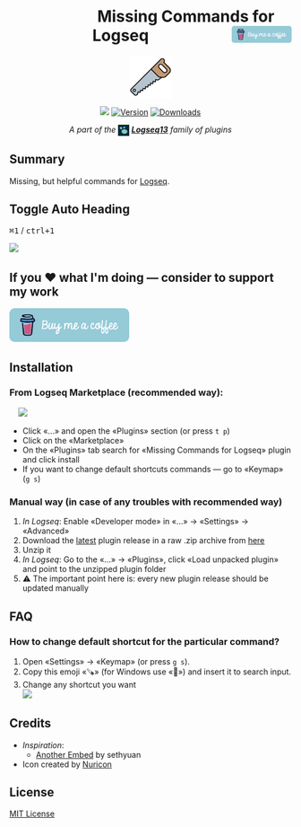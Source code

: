 <h1 align="center">
<span align="left" height="30">                  </span>
Missing Commands for Logseq
<a href="https://www.buymeacoffee.com/stdword">
  <img align="right" src="https://github.com/stdword/logseq13-missing-commands/blob/main/assets/coffee.png?raw=true" height="30px"/>
</a>
</h1>

<p align="center">
  <a href="https://github.com/stdword/logseq13-missing-commands#readme">
    <img align="center" width="15%" src="https://github.com/stdword/logseq13-missing-commands/blob/main/icon.png?raw=true"/>
  </a>
</p>


<div align="center">

[![](https://img.shields.io/badge/status-not_ready-ca966c)](https://github.com/stdword/logseq13-missing-commands/releases)
[![Version](https://img.shields.io/github/v/release/stdword/logseq13-missing-commands?color=b3c5d0)](https://github.com/stdword/logseq13-missing-commands/releases)
[![Downloads](https://img.shields.io/github/downloads/stdword/logseq13-missing-commands/total.svg?color=ca966c)](https://github.com/stdword/logseq13-missing-commands#from-logseq-marketplace-recommended-way)

</div>

<p align="center"><i>A part of the <a href="https://logseq.com"><img align="center" width="20px" src="https://github.com/stdword/logseq13-missing-commands/blob/main/assets/logseq.png?raw=true"/></a> <b><a href="https://github.com/search?q=owner%3Astdword+logseq13&type=repositories">Logseq13</a></b> family of plugins</i></p>


## Summary

Missing, but helpful commands for [Logseq](https://logseq.com).



## Toggle Auto Heading
<kbd>⌘1</kbd> / <kbd>ctrl+1</kbd>

<img width="250px" src="https://github.com/stdword/logseq13-missing-commands/assets/1984175/9c3295ff-1386-4cbd-a527-4cfd7c37211b"/>



## If you ❤️ what I'm doing — consider to support my work
<p align="left">
  <a href="https://www.buymeacoffee.com/stdword" target="_blank">
    <img src="https://github.com/stdword/logseq13-missing-commands/blob/main/assets/coffee.png?raw=true" alt="Buy Me A Coffee" height="60px" />
  </a>
</p>


## Installation
### From Logseq Marketplace (recommended way):
<span>    </span><img width="403px" src="https://github.com/stdword/logseq13-missing-commands/assets/1984175/71c268a1-e752-416f-9364-45e47c89d6e7" />

- Click «...» and open the «Plugins» section (or press `t p`)
- Click on the «Marketplace»
- On the «Plugins» tab search for «Missing Commands for Logseq» plugin and click install
- If you want to change default shortcuts commands — go to «Keymap» (`g s`)

### Manual way (in case of any troubles with recommended way)
1. *In Logseq*: Enable «Developer mode» in «...» → «Settings» → «Advanced»
2. Download the <u>latest</u> plugin release in a raw .zip archive from [here](https://github.com/stdword/logseq13-missing-commands/releases)
4. Unzip it
5. *In Logseq*: Go to the «...» → «Plugins», click «Load unpacked plugin» and point to the unzipped plugin folder
6. ⚠️ The important point here is: every new plugin release should be updated manually


## FAQ
### How to change default shortcut for the particular command?
1. Open «Settings» → «Keymap» (or press `g s`).
2. Copy this emoji «🪚» (for Windows use «🔪») and insert it to search input.
3. Change any shortcut you want <br/><img width="700px" src="https://github.com/stdword/logseq13-shorten-my-links/assets/1984175/76d23bb5-f7fb-4ed5-acee-ddb138cbd334"/>


## Credits
- *Inspiration*:
  - [Another Embed](https://github.com/sethyuan/logseq-plugin-another-embed) by sethyuan
- Icon created by <a href="https://www.flaticon.com/free-icon/hand-saw_10476972" title="Flaticon">Nuricon</a>


## License
[MIT License](https://github.com/stdword/logseq13-missing-commands/blob/main/LICENSE)
